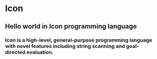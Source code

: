 # Icon
## Hello world in Icon programming language

### Icon is a high-level, general-purpose programming language with novel features including string scanning and goal-directed evaluation.